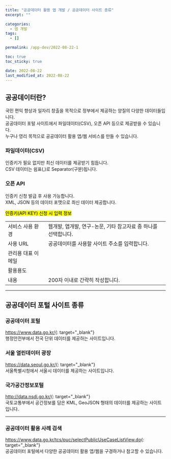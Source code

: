 ```yaml
---
title: "공공데이터 활용 앱 개발 / 공공데이터 사이트 종류"
excerpt: ""

categories:
  - 앱 개발
tags:
  - []

permalink: /app-dev/2022-08-22-1

toc: true
toc_sticky: true

date: 2022-08-22
last_modified_at: 2022-08-22
---
```


## 공공데이터란?
국민 편익 향상과 일자리 창출을 목적으로 정부에서 제공하는 양질의 다양한 데이터들입니다.  
공공데이터 포털 사이트에서 파일데이터(CSV), 오픈 API 등으로 제공받을 수 있습니다.  
누구나 영리 목적으로 공공데이터 활용 앱/웹 서비스를 만들 수 있습니다.

### 파일데이터(CSV)
인증키가 필요 없지만 최신 데이터를 제공받기 힘듭니다.  
CSV 데이터는 쉼표(,)로 Separator(구분)됩니다.

### 오픈 API
인증키 신청 발급 후 사용 가능합니다.  
XML, JSON 등의 데이터 포맷으로 최신 데이터 제공합니다.

<mark>인증키(API KEY) 신청 시 입력 정보</mark>  
<table>
  <tbody>
    <tr>
      <td>서비스 사용 환경</td>
      <td>웹개발, 앱개발, 연구-논문, 기타 참고자료 중 하나를 선택합니다.</td>
    </tr>
    <tr>
      <td>사용 URL</td>
      <td>공공데이터를 사용할 사이트 주소를 입력합니다.</td>
    </tr>
    <tr>
      <td>관리용 대표 이메일</td>
      <td></td>
    </tr>
    <tr>
      <td>활용용도</td>
      <td></td>
    </tr>
    <tr>
      <td>내용</td>
      <td>200자 이내로 간략히 작성합니다.</td>
    </tr>
  </tbody>
</table>

---

## 공공데이터 포털 사이트 종류

### 공공데이터 포털
<https://www.data.go.kr/>{: target="_blank"}  
행정안전부에서 전국 단위 데이터를 제공하는 사이트입니다.

### 서울 열린데이터 광장
<https://data.seoul.go.kr/>{: target="_blank"}  
서울특별시청에서 서울시 데이터를 제공하는 사이트입니다.

### 국가공간정보포털
<http://data.nsdi.go.kr/>{: target="_blank"}  
국토교통부에서 공간정보를 담은 KML, GeoJSON 형태의 데이터를 제공하는 사이트입니다.

---

### 공공데이터 활용 사례 검색

<https://www.data.go.kr/tcs/puc/selectPublicUseCaseListView.do>{: target="_blank"}  
공공데이터 포털에서 다양한 공공데이터 활용 앱/웹을 구경하거나 참고할 수 있습니다.